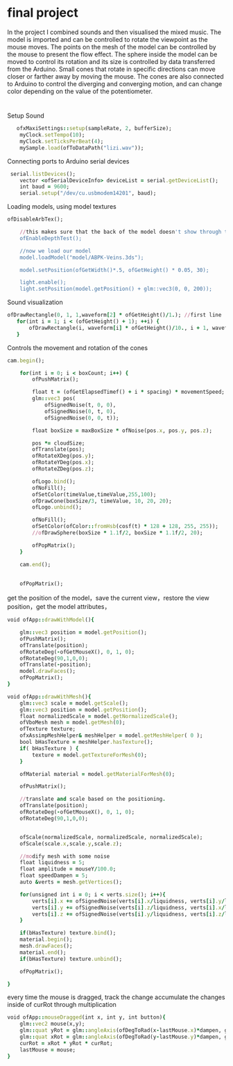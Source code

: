 # final project
In the project I combined sounds and then visualised the mixed music. The model is imported and can be controlled to rotate the viewpoint as the mouse
moves. The points on the mesh of the model can be controlled by the mouse to present the flow effect. The sphere inside the model can be moved to 
control its rotation and its size is controlled by data transferred from the Arduino. Small cones that rotate in specific directions can move 
closer or farther away by moving the mouse. The cones are also connected to Arduino to control the diverging and converging motion, and can change
color depending on the value of the potentiometer.
#
Setup Sound
```ruby
   ofxMaxiSettings::setup(sampleRate, 2, bufferSize);   
    myClock.setTempo(10);
    myClock.setTicksPerBeat(4);
    mySample.load(ofToDataPath("lizi.wav"));
```
Connecting ports to Arduino serial devices
```ruby
 serial.listDevices();
    vector <ofSerialDeviceInfo> deviceList = serial.getDeviceList();
    int baud = 9600;
    serial.setup("/dev/cu.usbmodem14201", baud);
```
Loading models, using model textures
```ruby
ofDisableArbTex();

    //this makes sure that the back of the model doesn't show through the front
    ofEnableDepthTest();

    //now we load our model
    model.loadModel("model/ABPK-Veins.3ds");

    model.setPosition(ofGetWidth()*.5, ofGetHeight() * 0.05, 30);

    light.enable();
    light.setPosition(model.getPosition() + glm::vec3(0, 0, 200));
 ```
 Sound visualization
 ```ruby
ofDrawRectangle(0, 1, 1,waveform[2] * ofGetHeight()/1.); //first line
    for(int i = 1; i < (ofGetHeight() + 1); ++i) {
        ofDrawRectangle(i, waveform[i] * ofGetHeight()/10., i + 1, waveform[i+1] * ofGetHeight()/10.,waveform[i+2] * ofGetHeight()/20.);
    }
```
Controls the movement and rotation of the cones
```ruby
cam.begin();

    for(int i = 0; i < boxCount; i++) {
        ofPushMatrix();

        float t = (ofGetElapsedTimef() + i * spacing) * movementSpeed;
        glm::vec3 pos(
            ofSignedNoise(t, 0, 0),
            ofSignedNoise(0, t, 0),
            ofSignedNoise(0, 0, t));

        float boxSize = maxBoxSize * ofNoise(pos.x, pos.y, pos.z);

        pos *= cloudSize;
        ofTranslate(pos);
        ofRotateXDeg(pos.y);
        ofRotateYDeg(pos.x);
        ofRotateZDeg(pos.z);

        ofLogo.bind();
        ofNoFill();
        ofSetColor(timeValue,timeValue,255,100);
        ofDrawCone(boxSize/3, timeValue, 10, 20, 20);
        ofLogo.unbind();

        ofNoFill();
        ofSetColor(ofColor::fromHsb(cosf(t) * 128 + 128, 255, 255));
        //ofDrawSphere(boxSize * 1.1f/2, boxSize * 1.1f/2, 20);

        ofPopMatrix();
    }

    cam.end();
    
    
    ofPopMatrix();
```
get the position of the model，save the current view，restore the view position，get the model attributes，
```ruby
void ofApp::drawWithModel(){

    glm::vec3 position = model.getPosition();
    ofPushMatrix();
    ofTranslate(position);
    ofRotateDeg(-ofGetMouseX(), 0, 1, 0);
    ofRotateDeg(90,1,0,0);
    ofTranslate(-position);
    model.drawFaces();
    ofPopMatrix();
}

void ofApp::drawWithMesh(){
    glm::vec3 scale = model.getScale();
    glm::vec3 position = model.getPosition();
    float normalizedScale = model.getNormalizedScale();
    ofVboMesh mesh = model.getMesh(0);
    ofTexture texture;
    ofxAssimpMeshHelper& meshHelper = model.getMeshHelper( 0 );
    bool bHasTexture = meshHelper.hasTexture();
    if( bHasTexture ) {
        texture = model.getTextureForMesh(0);
    }

    ofMaterial material = model.getMaterialForMesh(0);

    ofPushMatrix();

    //translate and scale based on the positioning.
    ofTranslate(position);
    ofRotateDeg(-ofGetMouseX(), 0, 1, 0);
    ofRotateDeg(90,1,0,0);


    ofScale(normalizedScale, normalizedScale, normalizedScale);
    ofScale(scale.x,scale.y,scale.z);

    //modify mesh with some noise
    float liquidness = 5;
    float amplitude = mouseY/100.0;
    float speedDampen = 5;
    auto &verts = mesh.getVertices();

    for(unsigned int i = 0; i < verts.size(); i++){
        verts[i].x += ofSignedNoise(verts[i].x/liquidness, verts[i].y/liquidness,verts[i].z/liquidness, ofGetElapsedTimef()/speedDampen)*amplitude;
        verts[i].y += ofSignedNoise(verts[i].z/liquidness, verts[i].x/liquidness,verts[i].y/liquidness, ofGetElapsedTimef()/speedDampen)*amplitude;
        verts[i].z += ofSignedNoise(verts[i].y/liquidness, verts[i].z/liquidness,verts[i].x/liquidness, ofGetElapsedTimef()/speedDampen)*amplitude;
    }

    if(bHasTexture) texture.bind();
    material.begin();
    mesh.drawFaces();
    material.end();
    if(bHasTexture) texture.unbind();

    ofPopMatrix();

}
```
every time the mouse is dragged, track the change
accumulate the changes inside of curRot through multiplication

```ruby
void ofApp::mouseDragged(int x, int y, int button){
    glm::vec2 mouse(x,y);
    glm::quat yRot = glm::angleAxis(ofDegToRad(x-lastMouse.x)*dampen, glm::vec3(0,1,0));
    glm::quat xRot = glm::angleAxis(ofDegToRad(y-lastMouse.y)*dampen, glm::vec3(-1,0,0));
    curRot = xRot * yRot * curRot;
    lastMouse = mouse;
}
```
